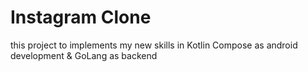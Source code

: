 # Instagram Clone

this project to implements my new skills in Kotlin Compose as android development & GoLang as backend
